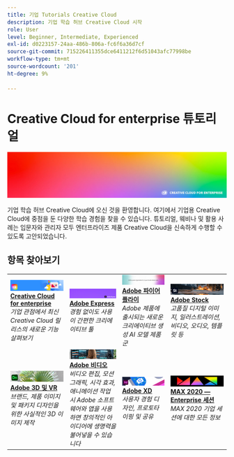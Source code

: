 ```yaml
---
title: 기업 Tutorials Creative Cloud
description: 기업 학습 허브 Creative Cloud 시작
role: User
level: Beginner, Intermediate, Experienced
exl-id: d0223157-24aa-486b-806a-fc6f6a36d7cf
source-git-commit: 715226411355dce6411212f6d51043afc77998be
workflow-type: tm+mt
source-wordcount: '201'
ht-degree: 9%

---
```


# Creative Cloud for enterprise 튜토리얼

![Creative Cloud 메인 이미지](assets/hero_cce.jpg)

기업 학습 허브 Creative Cloud에 오신 것을 환영합니다. 여기에서 기업용 Creative Cloud에 중점을 둔 다양한 학습 경험을 찾을 수 있습니다. 튜토리얼, 웨비나 및 활용 사례는 입문자와 관리자 모두 엔터프라이즈 제품 Creative Cloud을 신속하게 수행할 수 있도록 고안되었습니다.

## 항목 찾아보기

<table style="table-layout:fixed">
<tr>
  <td>
    <a href="cce/overview-cce.md">
      <img alt="Creative Cloud for enterprise" src="assets/CCEbanner.png" />
    </a>
    <div>
   <a href="cce/overview-cce.md"><strong>Creative Cloud for enterprise</strong></a>
    </div>
    <em>기업 관점에서 최신 Creative Cloud 릴리스의 새로운 기능 살펴보기</em>
    <br>
  </td>
  <td>
    <a href="express/overview-express.md">
      <img alt="Adobe Express" src="assets/Express.png" />
    </a>
    <div>
   <a href="express/overview-express.md"><strong>Adobe Express</strong></a>
    </div>
    <em>경험 없이도 사용이 간편한 크리에이티브 툴</em>
    <br>
  </td>
  <td>
    <a href="firefly/overview-firefly.md">
      <img alt="Adobe 파이어플라이" src="assets/firefly.png" />
    </a>
    <div>
   <a href="firefly/overview-firefly.md"><strong>Adobe 파이어플라이</strong></a>
    </div>
    <em>Adobe 제품에 출시되는 새로운 크리에이티브 생성 AI 모델 제품군</em>
    <br>
  </td>
  <td>
    <a href="stock/overview-stock.md">
      <img alt="Adobe Stock" src="assets/Stock.jpg" />
    </a>
    <div>
   <a href="stock/overview-stock.md"><strong>Adobe Stock</strong></a>
    </div>
    <em>고품질 디지털 이미지, 일러스트레이션, 비디오, 오디오, 템플릿 등</em>
    <br>
  </td>
</tr>
  <td>
   <a href="3di/overview-3di.md">
      <img alt="Adobe 3D 및 VR" src="assets/Dimenio.jpg" />
    </a>
    <div>
   <a href="3di/overview-3di.md"><strong>Adobe 3D 및 VR</strong></a>
    </div>
    <em>브랜드, 제품 이미지 및 패키지 디자인을 위한 사실적인 3D 이미지 제작</em>
    <br>
  </td>
  <td>
  <a href="dva/overview-dva.md">
      <img alt="Adobe 비디오" src="assets/CCEbanner-DVA.png" />
    </a>
    <div>
   <a href="dva/overview-dva.md"><strong>Adobe 비디오</strong></a>
    </div>
    <em>비디오 편집, 모션 그래픽, 시각 효과, 애니메이션 작업 시 Adobe 소프트웨어와 앱을 사용하면 창의적인 아이디어에 생명력을 불어넣을 수 있습니다</em>
    <br>
  </td>
  <td>
    <a href="xd/overview-xd.md">
      <img alt="Adobe XD" src="assets/XD.jpg" />
    </a>
    <div>
   <a href="xd/overview-xd.md"><strong>Adobe XD</strong></a>
    </div>
    <em>사용자 경험 디자인, 프로토타이핑 및 공유</em>
    <br>
  </td>
  <td>
    <a href="max2020/overview-max.md">
      <img alt="MAX 2020 — Enterprise 세션" src="assets/MAX.jpg" />
    </a>
    <div>
   <a href="max2020/overview-max.md"><strong>MAX 2020 — Enterprise 세션</strong></a>
    </div>
    <em>MAX 2020 기업 세션에 대한 모든 정보</em>
    <br>
  </td>
</tr>
</table>
